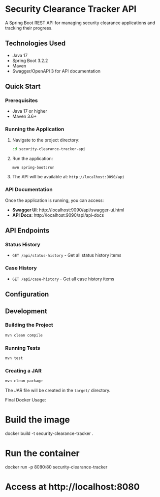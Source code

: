 # Security Clearance Tracker API

A Spring Boot REST API for managing security clearance applications and tracking their progress.

## Technologies Used

- Java 17
- Spring Boot 3.2.2
- Maven
- Swagger/OpenAPI 3 for API documentation



## Quick Start

### Prerequisites

- Java 17 or higher
- Maven 3.6+

### Running the Application

1. Navigate to the project directory:
   ```bash
   cd security-clearance-tracker-api
   ```

2. Run the application:
   ```bash
   mvn spring-boot:run
   ```

3. The API will be available at: `http://localhost:9090/api`

### API Documentation

Once the application is running, you can access:

- **Swagger UI**: http://localhost:9090/api/swagger-ui.html
- **API Docs**: http://localhost:9090/api/api-docs

## API Endpoints

### Status History
- `GET /api/status-history` - Get all status history items


### Case History
- `GET /api/case-history` - Get all case history items





## Configuration


## Development

### Building the Project
```bash
mvn clean compile
```

### Running Tests
```bash
mvn test
```

### Creating a JAR
```bash
mvn clean package
```

The JAR file will be created in the `target/` directory.

 Final Docker Usage:
  # Build the image
  docker build -t security-clearance-tracker .

  # Run the container
  docker run -p 8080:80 security-clearance-tracker

  # Access at http://localhost:8080

